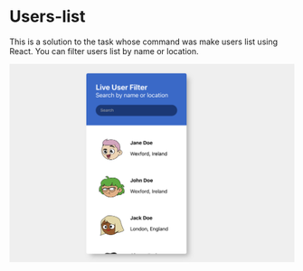 # Users-list

This is a solution to the task whose command was make users list using React. 
You can filter users list by name or location.

![Algorithm schema](./design.png)